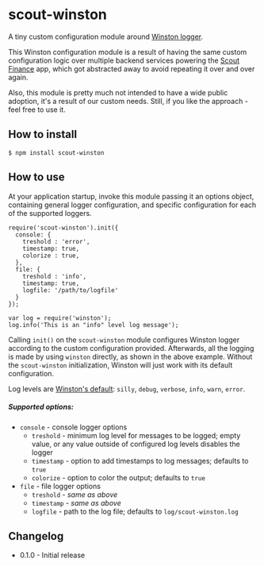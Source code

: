 # scout-winston

A tiny custom configuration module around
[Winston logger](https://github.com/winstonjs/winston).

This Winston configuration module is a result of having the same custom
configuration logic over multiple backend services powering the
[Scout Finance](http://www.scoutfin.com/) app, which got abstracted
away to avoid repeating it over and over again.

Also, this module is pretty much not intended to have a wide public
adoption, it's a result of our custom needs. Still, if you like the
approach - feel free to use it.


## How to install

```
$ npm install scout-winston
```


## How to use

At your application startup, invoke this module passing it an options object,
containing general logger configuration, and specific configuration for each
of the supported loggers.

```
require('scout-winston').init({
  console: {
    treshold : 'error',
    timestamp: true,
    colorize : true,
  },
  file: {
    treshold : 'info',
    timestamp: true,
    logfile: '/path/to/logfile'
  }
});

var log = require('winston');
log.info('This is an "info" level log message');
```

Calling `init()` on the `scout-winston` module configures Winston logger according
to the custom configuration provided. Afterwards, all the logging is made by using
`winston` directly, as shown in the above example. Without the `scout-winston`
initialization, Winston will just work with its default configuration.

Log levels are [Winston's default](https://github.com/winstonjs/winston#logging-levels):
`silly`, `debug`, `verbose`, `info`, `warn`, `error`.

##### Supported options:

  * `console` - console logger options
    * `treshold` - minimum log level for messages to be logged; empty value, or any value outside of configured log levels disables the logger
    * `timestamp` - option to add timestamps to log messages; defaults to `true`
    * `colorize` - option to color the output; defaults to `true`
  * `file` - file logger options
    * `treshold` - _same as above_
    * `timestamp` - _same as above_
    * `logfile` - path to the log file; defaults to `log/scout-winston.log`


## Changelog

* 0.1.0 - Initial release
